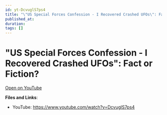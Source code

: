 ```yaml
---
id: yt-DcvuglS7ps4
title: "\"US Special Forces Confession - I Recovered Crashed UFOs\": Fact or Fiction?"
published_at: 
duration: 
tags: []
---
```


# "US Special Forces Confession - I Recovered Crashed UFOs": Fact or Fiction?

[Open on YouTube](https://www.youtube.com/watch?v=DcvuglS7ps4)

**Files and Links**:
- YouTube: https://www.youtube.com/watch?v=DcvuglS7ps4
